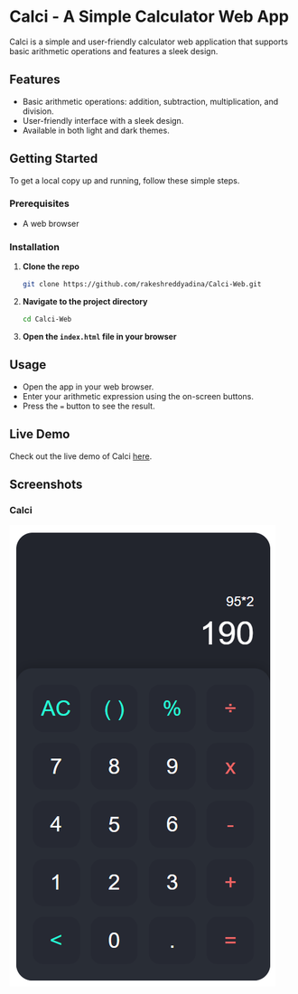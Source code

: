 # Calci - A Simple Calculator Web App

Calci is a simple and user-friendly calculator web application that supports basic arithmetic operations and features a sleek design.

## Features

- Basic arithmetic operations: addition, subtraction, multiplication, and division.
- User-friendly interface with a sleek design.
- Available in both light and dark themes.


## Getting Started

To get a local copy up and running, follow these simple steps.

### Prerequisites

- A web browser

### Installation

1. **Clone the repo**
    ```sh
    git clone https://github.com/rakeshreddyadina/Calci-Web.git
    ```

2. **Navigate to the project directory**
    ```sh
    cd Calci-Web
    ```

3. **Open the `index.html` file in your browser**

## Usage

- Open the app in your web browser.
- Enter your arithmetic expression using the on-screen buttons.
- Press the `=` button to see the result.

## Live Demo

Check out the live demo of Calci [here](https://rakeshreddyadina.github.io/Calci-Web/).

## Screenshots

### Calci
![Calci](calci.png)



